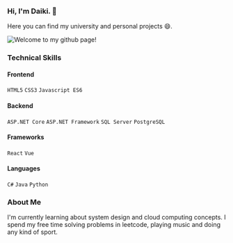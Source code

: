 ### Hi, I'm Daiki. 👋

Here you can find my university and personal projects 😄.

![Welcome to my github page!](https://www.nintendo-insider.com/wp-content/uploads/2016/01/pikachu-banner.jpg)

### Technical Skills
#### Frontend
`HTML5` `CSS3` `Javascript ES6`

#### Backend
`ASP.NET Core` `ASP.NET Framework` `SQL Server` `PostgreSQL`

#### Frameworks 
`React` `Vue`

#### Languages
`C#` `Java` `Python`

### About Me
I'm currently learning about system design and cloud computing concepts. 
I spend my free time solving problems in leetcode, playing music and doing any kind of sport.

